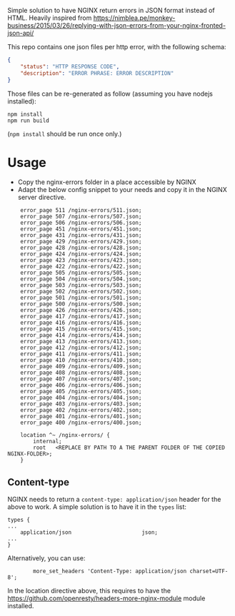 
Simple solution to have NGINX return errors in JSON format instead of HTML. Heavily inspired from https://nimblea.pe/monkey-business/2015/03/26/replying-with-json-errors-from-your-nginx-fronted-json-api/

This repo contains one json files per http error, with the following schema:
```json
{
    "status": "HTTP RESPONSE CODE",
    "description": "ERROR PHRASE: ERROR DESCRIPTION"
}
```

Those files can be re-generated as follow (assuming you have nodejs installed):
```shell
npm install
npm run build
```
(`npm install` should be run once only.)

# Usage

- Copy the nginx-errors folder in a place accessible by NGINX
- Adapt the below config snippet to your needs and copy it in the NGINX server directive.
```
    error_page 511 /nginx-errors/511.json;
    error_page 507 /nginx-errors/507.json;
    error_page 506 /nginx-errors/506.json;
    error_page 451 /nginx-errors/451.json;
    error_page 431 /nginx-errors/431.json;
    error_page 429 /nginx-errors/429.json;
    error_page 428 /nginx-errors/428.json;
    error_page 424 /nginx-errors/424.json;
    error_page 423 /nginx-errors/423.json;
    error_page 422 /nginx-errors/422.json;
    error_page 505 /nginx-errors/505.json;
    error_page 504 /nginx-errors/504.json;
    error_page 503 /nginx-errors/503.json;
    error_page 502 /nginx-errors/502.json;
    error_page 501 /nginx-errors/501.json;
    error_page 500 /nginx-errors/500.json;
    error_page 426 /nginx-errors/426.json;
    error_page 417 /nginx-errors/417.json;
    error_page 416 /nginx-errors/416.json;
    error_page 415 /nginx-errors/415.json;
    error_page 414 /nginx-errors/414.json;
    error_page 413 /nginx-errors/413.json;
    error_page 412 /nginx-errors/412.json;
    error_page 411 /nginx-errors/411.json;
    error_page 410 /nginx-errors/410.json;
    error_page 409 /nginx-errors/409.json;
    error_page 408 /nginx-errors/408.json;
    error_page 407 /nginx-errors/407.json;
    error_page 406 /nginx-errors/406.json;
    error_page 405 /nginx-errors/405.json;
    error_page 404 /nginx-errors/404.json;
    error_page 403 /nginx-errors/403.json;
    error_page 402 /nginx-errors/402.json;
    error_page 401 /nginx-errors/401.json;
    error_page 400 /nginx-errors/400.json;

    location ^~ /nginx-errors/ {
        internal;
        root   <REPLACE BY PATH TO A THE PARENT FOLDER OF THE COPIED NGINX-FOLDER>;
    }
```

## Content-type

NGINX needs to return a `content-type: application/json` header for the above to work.
A simple solution is to have it in the `types` list:
```
types {
...
    application/json                      json;
...
}
```

Alternatively, you can use:
```
        more_set_headers 'Content-Type: application/json charset=UTF-8';
```
In the location directive above, this requires to have the https://github.com/openresty/headers-more-nginx-module module installed.

